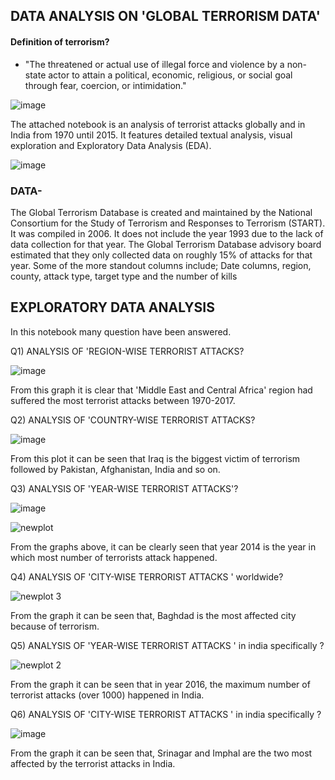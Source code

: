 ## DATA ANALYSIS ON 'GLOBAL TERRORISM DATA'

#### Definition of terrorism?
* "The threatened or actual use of illegal force and violence by a non-state actor to attain a political, economic, religious, or social goal through fear, coercion, or intimidation." 


![image](https://user-images.githubusercontent.com/68374336/185072073-a4db694c-8387-4109-a8da-f6eee5b9dd6a.png)




The attached notebook is an analysis of terrorist attacks globally and in India from 1970 until 2015. It features detailed textual analysis, visual exploration and Exploratory Data Analysis (EDA).


![image](https://user-images.githubusercontent.com/68374336/185069971-3e5d162b-ea37-46c6-9092-ed09bec4a78d.png)


### DATA-

The Global Terrorism Database is created and maintained by the National Consortium for the Study of Terrorism and Responses to Terrorism
(START). It was compiled in 2006. It does not include the year 1993 due to the lack of data collection for that year. The Global Terrorism Database advisory board estimated that they only collected data on roughly 15% of attacks for that year. Some of the more standout columns include; Date columns, region, county, attack type, target type and the number of kills


## EXPLORATORY DATA ANALYSIS

In this notebook many question have been answered.

Q1) ANALYSIS OF 'REGION-WISE TERRORIST ATTACKS?

![image](https://user-images.githubusercontent.com/68374336/185073565-551d7159-3bc8-4b13-bfc5-804d3377cdf7.png)


From this graph it is clear that 'Middle East and Central Africa' region had suffered the most terrorist attacks between 1970-2017.


Q2) ANALYSIS OF 'COUNTRY-WISE TERRORIST ATTACKS?


![image](https://user-images.githubusercontent.com/68374336/185073747-a68fc864-a9e4-4322-9cf0-0d3dfc744caa.png)


From this plot it can be seen that Iraq is the biggest victim of terrorism followed by Pakistan, Afghanistan, India and so on.

Q3) ANALYSIS OF 'YEAR-WISE TERRORIST ATTACKS'?


![image](https://user-images.githubusercontent.com/68374336/185074416-bec5f25f-fced-4459-8519-3f6eb1c3a8f5.png)



![newplot](https://user-images.githubusercontent.com/68374336/185074708-4314fac3-0d1b-4ef2-89c9-f45f3e167edd.png)


From the graphs above, it can be clearly seen that year 2014 is the year in which most number of terrorists attack happened.


Q4) ANALYSIS OF 'CITY-WISE TERRORIST ATTACKS ' worldwide?




![newplot 3](https://user-images.githubusercontent.com/68374336/185076866-69c34cc5-77e1-4588-9fd5-8b823636f152.png)



From the graph it can be seen that, Baghdad is the most affected city because of terrorism.



Q5) ANALYSIS OF 'YEAR-WISE TERRORIST ATTACKS ' in india specifically ?


![newplot 2](https://user-images.githubusercontent.com/68374336/185075723-2a64065c-1675-4a3d-8ce7-5f3c1b1d182d.png)


From the graph it can be seen that in year 2016, the maximum number of terrorist attacks (over 1000) happened in India.



Q6) ANALYSIS OF 'CITY-WISE TERRORIST ATTACKS ' in india specifically ?




![image](https://user-images.githubusercontent.com/68374336/185076279-d34c9b1b-1b32-4443-8283-caa127e19f65.png)



From the graph it can be seen that, Srinagar and Imphal are the two most affected by the terrorist attacks in India.
















































